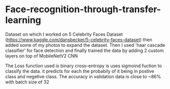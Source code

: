 # Face-recognition-through-transfer-learning
Dataset on which I worked on 5 Celebrity Faces Dataset (https://www.kaggle.com/dansbecker/5-celebrity-faces-dataset) then added some of my photos to expand the dataset. Then I used 'haar cascade classifier' for face detection and finally trained the data by adding 2 custom layers on top of MobileNetV2 CNN

The Loss function used is binary cross-entropy is uses sigmoind fuction to classify the data. it predicts for each the probabily of it being in postive class and negetive class.
The accuracy in validation data is close to ~86%  with batch size of 32
